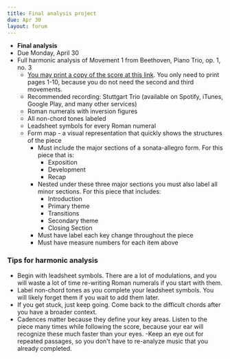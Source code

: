 ```yaml
---
title: Final analysis project
due: Apr 30
layout: forum
---
```


- **Final analysis**
- Due Monday, April 30
- Full harmonic analysis of Movement 1 from Beethoven, Piano Trio, op. 1, no. 3
    - [You may print a copy of the score at this link](http://ks.imslp.info/files/imglnks/usimg/f/f8/IMSLP52470-PMLP30734-Beethoven_Werke_Breitkopf_Serie_11_No_81_Op_1_No_3.pdf). You only need to print pages 1-10, because you do not need the second and third movements.
    - Recommended recording: Stuttgart Trio (available on Spotify, iTunes, Google Play, and many other services)
    - Roman numerals with inversion figures
    - All non-chord tones labeled
    - Leadsheet symbols for every Roman numeral
    - Form map - a visual representation that quickly shows the structures of the piece
        - Must include the major sections of a sonata-allegro form. For this piece that is:
            - Exposition
            - Development
            - Recap
        - Nested under these three major sections you must also label all minor sections. For this piece that includes:
            - Introduction
            - Primary theme
            - Transitions
            - Secondary theme
            - Closing Section
        - Must have label each key change throughout the piece
        - Must have measure numbers for each item above

### Tips for harmonic analysis
- Begin with leadsheet symbols. There are a lot of modulations, and you will waste a lot of time re-writing Roman numerals if you start with them.
- Label non-chord tones as you complete your leadsheet symbols. You will likely forget them if you wait to add them later.
- If you get stuck, just keep going. Come back to the difficult chords after you have a broader context.
- Cadences matter because they define your key areas. Listen to the piece many times while following the score, because your ear will recognize these much faster than your eyes.
-Keep an eye out for repeated passages, so you don't have to re-analyze music that you already completed.